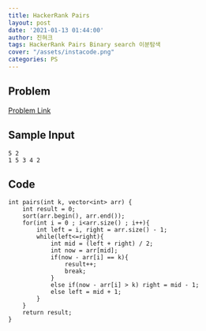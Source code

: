 ```yaml
---
title: HackerRank Pairs
layout: post
date: '2021-01-13 01:44:00'
author: 진혀크
tags: HackerRank Pairs Binary search 이분탐색
cover: "/assets/instacode.png"
categories: PS
---
```


## Problem

[Problem Link](https://www.hackerrank.com/challenges/pairs/problem)

## Sample Input


    5 2
    1 5 3 4 2

## Code

    int pairs(int k, vector<int> arr) {
        int result = 0;
        sort(arr.begin(), arr.end());
        for(int i = 0 ; i<arr.size() ; i++){
            int left = i, right = arr.size() - 1;
            while(left<=right){
                int mid = (left + right) / 2;
                int now = arr[mid];
                if(now - arr[i] == k){
                    result++;
                    break;
                }
                else if(now - arr[i] > k) right = mid - 1;
                else left = mid + 1;
            }
        }
        return result;
    }

    